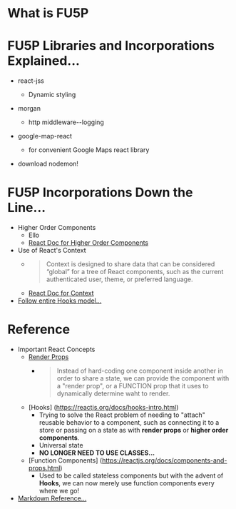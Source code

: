 # What is FU5P

# FU5P Libraries and Incorporations Explained...
* react-jss
    * Dynamic styling
* morgan
    * http middleware--logging
* google-map-react
    * for convenient Google Maps react library

* download nodemon!

# FU5P Incorporations Down the Line...
 * Higher Order Components
    * Ello
    * [React Doc for Higher Order Components](https://reactjs.org/docs/higher-order-components.html)
 * Use of React's Context
    * >Context is designed to share data that can be considered “global” for a tree of React components, such as the current authenticated user, theme, or preferred language. 
    * [React Doc for Context](https://reactjs.org/docs/context.html)
 * [Follow entire Hooks model...]()

# Reference
 * Important React Concepts
    * [Render Props](https://reactjs.org/docs/render-props.html)
        * >Instead of hard-coding one component inside another in order to share a state, we can provide the component with a "render prop", or a FUNCTION prop that it uses to dynamically determine waht to render.
    * [Hooks] (https://reactjs.org/docs/hooks-intro.html)
        * Trying to solve the React problem of needing to "attach" reusable behavior to a component, such as connecting it to a store or passing on a state as with **render props** or **higher order components**.
        * Universal state 
        * **NO LONGER NEED TO USE CLASSES...**
    * [Function Components] (https://reactjs.org/docs/components-and-props.html)
        * Used to be called stateless components but with the advent of **Hooks**, we can now merely use function components every where we go!
 * [Markdown Reference...](https://commonmark.org/help/) 
